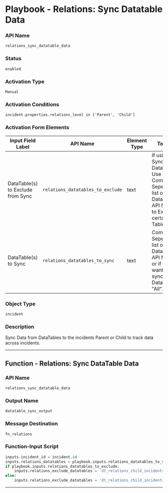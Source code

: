 <!--
    DO NOT MANUALLY EDIT THIS FILE
    THIS FILE IS AUTOMATICALLY GENERATED WITH resilient-sdk codegen
    Generated with resilient-sdk v51.0.0.2.575
-->

# Playbook - Relations: Sync Datatable Data

### API Name
`relations_sync_datatable_data`

### Status
`enabled`

### Activation Type
`Manual`

### Activation Conditions
`incident.properties.relations_level in ['Parent', 'Child']`

### Activation Form Elements
| Input Field Label | API Name | Element Type | Tooltip | Requirement |
| ----------------- | -------- | ------------ | ------- | ----------- |
| DataTable(s) to Exclude from Sync | `relations_datatables_to_exclude` | text | If using Syncing All DataTables, Use a Comma Seperated list of DataTable API Names to Exclude certain Tables. | Optional |
| DataTable(s) to Sync | `relations_datatables_to_sync` | text | Comma Seperated list of DataTable API Names or if you want to sync all DataTables "All". | Always |

### Object Type
`incident`

### Description
Sync Data from DataTables to the incidents Parent or Child to track data across incidents.


---
## Function - Relations: Sync DataTable Data

### API Name
`relations_sync_datatable_data`

### Output Name
`datatable_sync_output`

### Message Destination
`fn_relations`

### Function-Input Script
```python
inputs.incident_id = incident.id
inputs.relations_datatables = playbook.inputs.relations_datatables_to_sync
if playbook.inputs.relations_datatables_to_exclude:
    inputs.relations_exclude_datatables = 'dt_relations_child_incidents,' + playbook.inputs.relations_datatables_to_exclude
else:
    inputs.relations_exclude_datatables = 'dt_relations_child_incidents'

```

---


